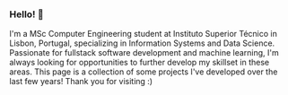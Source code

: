 ### Hello! 👋

I'm a MSc Computer Engineering student at Instituto Superior Técnico in Lisbon, Portugal, specializing in Information Systems and Data Science. Passionate for fullstack software development and machine learning, I'm always looking for opportunities to further develop my skillset in these areas. This page is a collection of some projects I've developed over the last few years! Thank you for visiting :)


<!--
**alvaroqsaldanha/alvaroqsaldanha** is a ✨ _special_ ✨ repository because its `README.md` (this file) appears on your GitHub profile.

Here are some ideas to get you started:

- 🔭 I’m currently working on ...
- 🌱 I’m currently learning ...
- 👯 I’m looking to collaborate on ...
- 🤔 I’m looking for help with ...
- 💬 Ask me about ...
- 📫 How to reach me: ...
- 😄 Pronouns: ...
- ⚡ Fun fact: ...
-->
